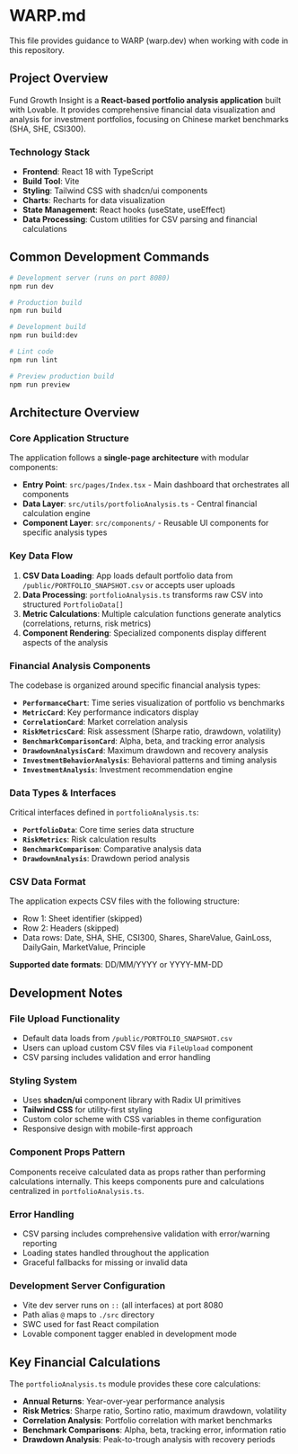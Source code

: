 # WARP.md

This file provides guidance to WARP (warp.dev) when working with code in this repository.

## Project Overview

Fund Growth Insight is a **React-based portfolio analysis application** built with Lovable. It provides comprehensive financial data visualization and analysis for investment portfolios, focusing on Chinese market benchmarks (SHA, SHE, CSI300).

### Technology Stack
- **Frontend**: React 18 with TypeScript
- **Build Tool**: Vite
- **Styling**: Tailwind CSS with shadcn/ui components
- **Charts**: Recharts for data visualization
- **State Management**: React hooks (useState, useEffect)
- **Data Processing**: Custom utilities for CSV parsing and financial calculations

## Common Development Commands

```bash
# Development server (runs on port 8080)
npm run dev

# Production build
npm run build

# Development build
npm run build:dev

# Lint code
npm run lint

# Preview production build
npm run preview
```

## Architecture Overview

### Core Application Structure

The application follows a **single-page architecture** with modular components:

- **Entry Point**: `src/pages/Index.tsx` - Main dashboard that orchestrates all components
- **Data Layer**: `src/utils/portfolioAnalysis.ts` - Central financial calculation engine
- **Component Layer**: `src/components/` - Reusable UI components for specific analysis types

### Key Data Flow

1. **CSV Data Loading**: App loads default portfolio data from `/public/PORTFOLIO_SNAPSHOT.csv` or accepts user uploads
2. **Data Processing**: `portfolioAnalysis.ts` transforms raw CSV into structured `PortfolioData[]`
3. **Metric Calculations**: Multiple calculation functions generate analytics (correlations, returns, risk metrics)
4. **Component Rendering**: Specialized components display different aspects of the analysis

### Financial Analysis Components

The codebase is organized around specific financial analysis types:

- **`PerformanceChart`**: Time series visualization of portfolio vs benchmarks
- **`MetricCard`**: Key performance indicators display
- **`CorrelationCard`**: Market correlation analysis
- **`RiskMetricsCard`**: Risk assessment (Sharpe ratio, drawdown, volatility)
- **`BenchmarkComparisonCard`**: Alpha, beta, and tracking error analysis
- **`DrawdownAnalysisCard`**: Maximum drawdown and recovery analysis
- **`InvestmentBehaviorAnalysis`**: Behavioral patterns and timing analysis
- **`InvestmentAnalysis`**: Investment recommendation engine

### Data Types & Interfaces

Critical interfaces defined in `portfolioAnalysis.ts`:
- **`PortfolioData`**: Core time series data structure
- **`RiskMetrics`**: Risk calculation results
- **`BenchmarkComparison`**: Comparative analysis data
- **`DrawdownAnalysis`**: Drawdown period analysis

### CSV Data Format

The application expects CSV files with the following structure:
- Row 1: Sheet identifier (skipped)
- Row 2: Headers (skipped)  
- Data rows: Date, SHA, SHE, CSI300, Shares, ShareValue, GainLoss, DailyGain, MarketValue, Principle

**Supported date formats**: DD/MM/YYYY or YYYY-MM-DD

## Development Notes

### File Upload Functionality
- Default data loads from `/public/PORTFOLIO_SNAPSHOT.csv`
- Users can upload custom CSV files via `FileUpload` component
- CSV parsing includes validation and error handling

### Styling System
- Uses **shadcn/ui** component library with Radix UI primitives
- **Tailwind CSS** for utility-first styling
- Custom color scheme with CSS variables in theme configuration
- Responsive design with mobile-first approach

### Component Props Pattern
Components receive calculated data as props rather than performing calculations internally. This keeps components pure and calculations centralized in `portfolioAnalysis.ts`.

### Error Handling
- CSV parsing includes comprehensive validation with error/warning reporting
- Loading states handled throughout the application
- Graceful fallbacks for missing or invalid data

### Development Server Configuration
- Vite dev server runs on `::` (all interfaces) at port 8080
- Path alias `@` maps to `./src` directory
- SWC used for fast React compilation
- Lovable component tagger enabled in development mode

## Key Financial Calculations

The `portfolioAnalysis.ts` module provides these core calculations:
- **Annual Returns**: Year-over-year performance analysis
- **Risk Metrics**: Sharpe ratio, Sortino ratio, maximum drawdown, volatility
- **Correlation Analysis**: Portfolio correlation with market benchmarks
- **Benchmark Comparisons**: Alpha, beta, tracking error, information ratio
- **Drawdown Analysis**: Peak-to-trough analysis with recovery periods